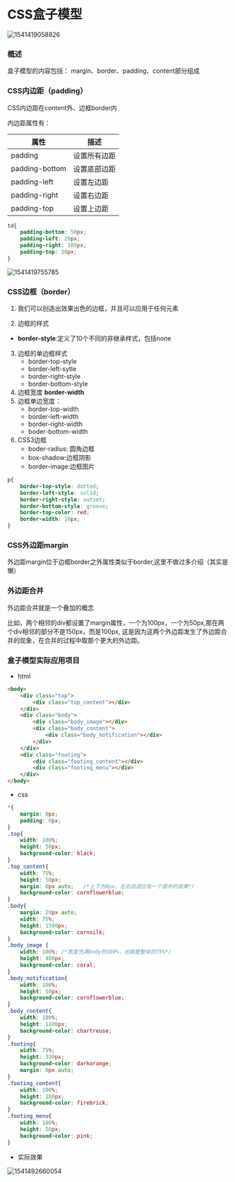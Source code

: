 # CSS盒子模型

![1541419058826](C:\Users\蓝云甫\AppData\Roaming\Typora\typora-user-images\1541419058826.png)

### 概述

盒子模型的内容包括： margin、border、padding、content部分组成

### CSS内边距（padding）

CSS内边距在content外、边框border内

内边距属性有：

| 属性           | 描述         |
| -------------- | ------------ |
| padding        | 设置所有边距 |
| padding-bottom | 设置底部边距 |
| padding-left   | 设置左边距   |
| padding-right  | 设置右边距   |
| padding-top    | 设置上边距   |

```css
td{
    padding-bottom: 50px;
    padding-left: 20px;
    padding-right: 100px;
    padding-top: 10px;
}
```

![1541419755785](C:\Users\蓝云甫\AppData\Roaming\Typora\typora-user-images\1541419755785.png)

### CSS边框（border）

1. 我们可以创造出效果出色的边框，并且可以应用于任何元素

2. 边框的样式

* **border-style**:定义了10个不同的非继承样式，包括none

3. 边框的单边框样式
   * border-top-style
   * border-left-sytle
   * border-right-style
   * border-bottom-style 
4. 边框宽度  **border-width**
5. 边框单边宽度：
   * border-top-width
   * border-left-width
   * border-right-width
   * boder-bottom-width
6. CSS3边框
   * boder-radius: 圆角边框
   * box-shadow:边框阴影
   * border-image:边框图片

```css
p{
    border-top-style: dotted;
    border-left-style: solid;
    border-right-style: outset;
    border-bottom-style: groove;
    border-top-color: red;
    border-width: 10px;
}
```

### CSS外边距margin

外边距margin位于边框border之外属性类似于border,这里不做过多介绍（其实是懒）

### 外边距合并

外边距合并就是一个叠加的概念

比如，两个相邻的div都设置了margin属性，一个为100px，一个为50px,那在两个div相邻的部分不是150px，而是100px, 这是因为这两个外边距发生了外边距合并的现象，在合并的过程中取那个更大的外边距。

### 盒子模型实际应用项目

* html

```html
<body>
    <div class="top">
        <div class="top_content"></div>
    </div>
    <div class="body">
        <div class="body_image"></div>
        <div class="body_content">
            <div class="body_notification"></div>
        </div>
    </div>
    <div class="footing">
        <div class="footing_content"></div>
        <div class="footing_menu"></div>
    </div>
</body>
```

* css

```css
*{
    margin: 0px;
    padding: 0px;
}
.top{
    width: 100%;
    height: 50px;
    background-color: black;
}
.top_content{
    width: 75%;
    height: 50px;
    margin: 0px auto;   /*上下为0px，左右自适应有一个居中的效果*/
    background-color: cornflowerblue;
}
.body{
    margin: 20px auto;
    width: 75%;
    height: 1500px;
    background-color: cornsilk;
}
.body_image {
    width: 100%; /*宽度充满body的100%，也就是整体的75%*/
    height: 400px;
    background-color: coral;
}
.body_notification{
    width: 100%;
    height: 50px;
    background-color: cornflowerblue;
}
.body_content{
    width: 100%;
    height: 1100px;
    background-color: chartreuse;
}
.footing{
    width: 75%;
    height: 330px;
    background-color: darkorange;
    margin: 0px auto;
}
.footing_content{
    width: 100%;
    height: 280px;
    background-color: firebrick;
}
.footing_menu{
    width: 100%;
    height: 50px;
    background-color: pink;
}
```

* 实际效果

![1541492660054](C:\Users\蓝云甫\AppData\Roaming\Typora\typora-user-images\1541492660054.png)